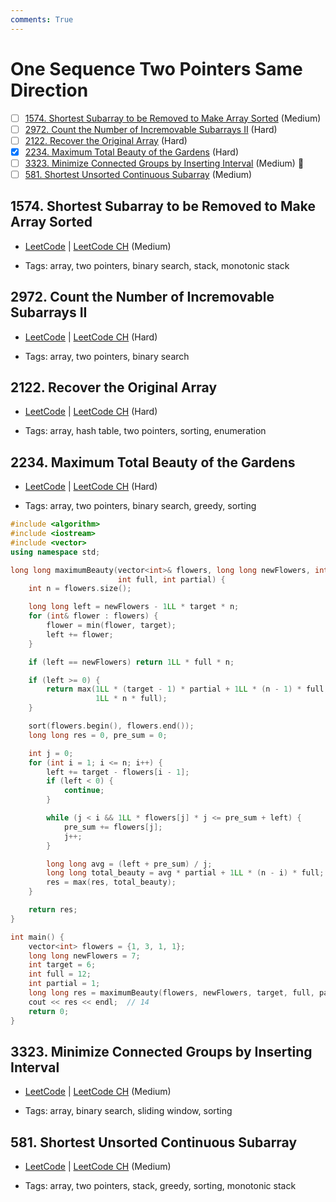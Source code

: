 ```yaml
---
comments: True
---
```


# One Sequence Two Pointers Same Direction

- [ ] [1574. Shortest Subarray to be Removed to Make Array Sorted](https://leetcode.cn/problems/shortest-subarray-to-be-removed-to-make-array-sorted/) (Medium)
- [ ] [2972. Count the Number of Incremovable Subarrays II](https://leetcode.cn/problems/count-the-number-of-incremovable-subarrays-ii/) (Hard)
- [ ] [2122. Recover the Original Array](https://leetcode.cn/problems/recover-the-original-array/) (Hard)
- [x] [2234. Maximum Total Beauty of the Gardens](https://leetcode.cn/problems/maximum-total-beauty-of-the-gardens/) (Hard)
- [ ] [3323. Minimize Connected Groups by Inserting Interval](https://leetcode.cn/problems/minimize-connected-groups-by-inserting-interval/) (Medium) 👑
- [ ] [581. Shortest Unsorted Continuous Subarray](https://leetcode.cn/problems/shortest-unsorted-continuous-subarray/) (Medium)

## 1574. Shortest Subarray to be Removed to Make Array Sorted

-   [LeetCode](https://leetcode.com/problems/shortest-subarray-to-be-removed-to-make-array-sorted/) | [LeetCode CH](https://leetcode.cn/problems/shortest-subarray-to-be-removed-to-make-array-sorted/) (Medium)

-   Tags: array, two pointers, binary search, stack, monotonic stack

## 2972. Count the Number of Incremovable Subarrays II

-   [LeetCode](https://leetcode.com/problems/count-the-number-of-incremovable-subarrays-ii/) | [LeetCode CH](https://leetcode.cn/problems/count-the-number-of-incremovable-subarrays-ii/) (Hard)

-   Tags: array, two pointers, binary search

## 2122. Recover the Original Array

-   [LeetCode](https://leetcode.com/problems/recover-the-original-array/) | [LeetCode CH](https://leetcode.cn/problems/recover-the-original-array/) (Hard)

-   Tags: array, hash table, two pointers, sorting, enumeration

## 2234. Maximum Total Beauty of the Gardens

-   [LeetCode](https://leetcode.com/problems/maximum-total-beauty-of-the-gardens/) | [LeetCode CH](https://leetcode.cn/problems/maximum-total-beauty-of-the-gardens/) (Hard)

-   Tags: array, two pointers, binary search, greedy, sorting

```cpp title="2234. Maximum Total Beauty of the Gardens - C++ Solution"
#include <algorithm>
#include <iostream>
#include <vector>
using namespace std;

long long maximumBeauty(vector<int>& flowers, long long newFlowers, int target,
                        int full, int partial) {
    int n = flowers.size();

    long long left = newFlowers - 1LL * target * n;
    for (int& flower : flowers) {
        flower = min(flower, target);
        left += flower;
    }

    if (left == newFlowers) return 1LL * full * n;

    if (left >= 0) {
        return max(1LL * (target - 1) * partial + 1LL * (n - 1) * full,
                   1LL * n * full);
    }

    sort(flowers.begin(), flowers.end());
    long long res = 0, pre_sum = 0;

    int j = 0;
    for (int i = 1; i <= n; i++) {
        left += target - flowers[i - 1];
        if (left < 0) {
            continue;
        }

        while (j < i && 1LL * flowers[j] * j <= pre_sum + left) {
            pre_sum += flowers[j];
            j++;
        }

        long long avg = (left + pre_sum) / j;
        long long total_beauty = avg * partial + 1LL * (n - i) * full;
        res = max(res, total_beauty);
    }

    return res;
}

int main() {
    vector<int> flowers = {1, 3, 1, 1};
    long long newFlowers = 7;
    int target = 6;
    int full = 12;
    int partial = 1;
    long long res = maximumBeauty(flowers, newFlowers, target, full, partial);
    cout << res << endl;  // 14
    return 0;
}

```

## 3323. Minimize Connected Groups by Inserting Interval

-   [LeetCode](https://leetcode.com/problems/minimize-connected-groups-by-inserting-interval/) | [LeetCode CH](https://leetcode.cn/problems/minimize-connected-groups-by-inserting-interval/) (Medium)

-   Tags: array, binary search, sliding window, sorting

## 581. Shortest Unsorted Continuous Subarray

-   [LeetCode](https://leetcode.com/problems/shortest-unsorted-continuous-subarray/) | [LeetCode CH](https://leetcode.cn/problems/shortest-unsorted-continuous-subarray/) (Medium)

-   Tags: array, two pointers, stack, greedy, sorting, monotonic stack
